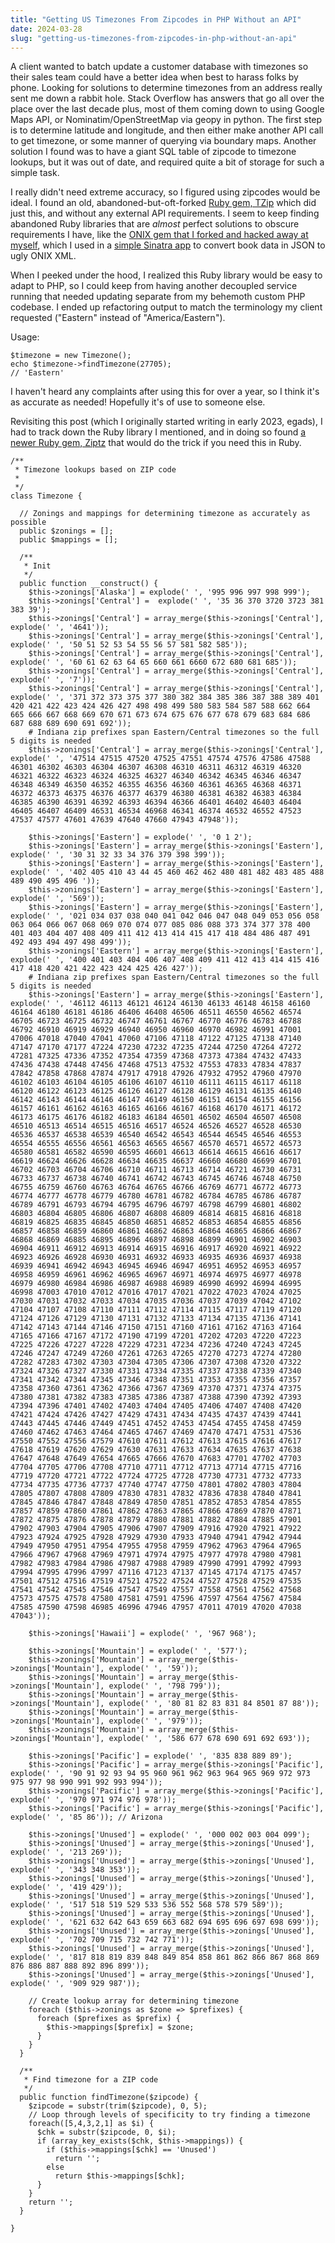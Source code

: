 ```yaml
---
title: "Getting US Timezones From Zipcodes in PHP Without an API"
date: 2024-03-28
slug: "getting-us-timezones-from-zipcodes-in-php-without-an-api"
---
```


A client wanted to batch update a customer database with timezones so their sales team could have a better idea when best to harass folks by phone. Looking for solutions to determine timezones from an address really sent me down a rabbit hole. Stack Overflow has answers that go all over the place over the last decade plus, most of them coming down to using Google Maps API, or Nominatim/OpenStreetMap via geopy in python. The first step is to determine latitude and longitude, and then either make another API call to get timezone, or some manner of querying via boundary maps. Another solution I found was to have a giant SQL table of zipcode to timezone lookups, but it was out of date, and required quite a bit of storage for such a simple task.

I really didn't need extreme accuracy, so I figured using zipcodes would be ideal. I found an old, abandoned-but-oft-forked [Ruby gem, TZip](https://github.com/farski/TZip) which did just this, and without any external API requirements. I seem to keep finding abandoned Ruby libraries that are *almost* perfect solutions to obscure requirements I have, like the [ONIX gem that I forked and hacked away at myself](https://github.com/natebeaty/onix), which I used in a [simple Sinatra app](https://github.com/natebeaty/onix-sinatra) to convert book data in JSON to ugly ONIX XML.

When I peeked under the hood, I realized this Ruby library would be easy to adapt to PHP, so I could keep from having another decoupled service running that needed updating separate from my behemoth custom PHP codebase. I ended up refactoring output to match the terminology my client requested ("Eastern" instead of "America/Eastern").

Usage: 

```
$timezone = new Timezone();
echo $timezone->findTimezone(27705);
// 'Eastern'
```

I haven't heard any complaints after using this for over a year, so I think it's as accurate as needed! Hopefully it's of use to someone else.

Revisiting this post (which I originally started writing in early 2023, egads), I had to track down the Ruby library I mentioned, and in doing so found [a newer Ruby gem, Ziptz](https://github.com/infused/ziptz) that would do the trick if you need this in Ruby.

```
/**
 * Timezone lookups based on ZIP code
 *
 */
class Timezone {

  // Zonings and mappings for determining timezone as accurately as possible
  public $zonings = [];
  public $mappings = [];

  /**
   * Init
   */
  public function __construct() {
    $this->zonings['Alaska'] = explode(' ', '995 996 997 998 999');
    $this->zonings['Central'] =  explode(' ', '35 36 370 3720 3723 381 383 39');
    $this->zonings['Central'] = array_merge($this->zonings['Central'], explode(' ', '4641'));
    $this->zonings['Central'] = array_merge($this->zonings['Central'], explode(' ', '50 51 52 53 54 55 56 57 581 582 585'));
    $this->zonings['Central'] = array_merge($this->zonings['Central'], explode(' ', '60 61 62 63 64 65 660 661 6660 672 680 681 685'));
    $this->zonings['Central'] = array_merge($this->zonings['Central'], explode(' ', '7'));
    $this->zonings['Central'] = array_merge($this->zonings['Central'], explode(' ', '371 372 373 375 377 380 382 384 385 386 387 388 389 401 420 421 422 423 424 426 427 498 498 499 580 583 584 587 588 662 664 665 666 667 668 669 670 671 673 674 675 676 677 678 679 683 684 686 687 688 689 690 691 692'));
    # Indiana zip prefixes span Eastern/Central timezones so the full 5 digits is needed
    $this->zonings['Central'] = array_merge($this->zonings['Central'], explode(' ', '47514 47515 47520 47525 47551 47574 47576 47586 47588 46301 46302 46303 46304 46307 46308 46310 46311 46312 46319 46320 46321 46322 46323 46324 46325 46327 46340 46342 46345 46346 46347 46348 46349 46350 46352 46355 46356 46360 46361 46365 46368 46371 46372 46373 46375 46376 46377 46379 46380 46381 46382 46383 46384 46385 46390 46391 46392 46393 46394 46366 46401 46402 46403 46404 46405 46407 46409 46531 46534 46968 46341 46374 46532 46552 47523 47537 47577 47601 47639 47640 47660 47943 47948'));

    $this->zonings['Eastern'] = explode(' ', '0 1 2');
    $this->zonings['Eastern'] = array_merge($this->zonings['Eastern'], explode(' ', '30 31 32 33 34 376 379 398 399'));
    $this->zonings['Eastern'] = array_merge($this->zonings['Eastern'], explode(' ', '402 405 410 43 44 45 460 462 462 480 481 482 483 485 488 489 490 495 496 '));
    $this->zonings['Eastern'] = array_merge($this->zonings['Eastern'], explode(' ', '569'));
    $this->zonings['Eastern'] = array_merge($this->zonings['Eastern'], explode(' ', '021 034 037 038 040 041 042 046 047 048 049 053 056 058 063 064 066 067 068 069 070 074 077 085 086 088 373 374 377 378 400 401 403 404 407 408 409 411 412 413 414 415 417 418 484 486 487 491 492 493 494 497 498 499'));
    $this->zonings['Eastern'] = array_merge($this->zonings['Eastern'], explode(' ', '400 401 403 404 406 407 408 409 411 412 413 414 415 416 417 418 420 421 422 423 424 425 426 427'));
    # Indiana zip prefixes span Eastern/Central timezones so the full 5 digits is needed
    $this->zonings['Eastern'] = array_merge($this->zonings['Eastern'], explode(' ', '46112 46113 46121 46124 46130 46133 46148 46158 46160 46164 46180 46181 46186 46406 46408 46506 46511 46550 46562 46574 46705 46723 46725 46732 46747 46761 46767 46770 46776 46783 46788 46792 46910 46919 46929 46940 46950 46960 46970 46982 46991 47001 47006 47018 47040 47041 47060 47106 47118 47122 47125 47138 47140 47147 47170 47177 47224 47230 47232 47235 47244 47250 47264 47272 47281 47325 47336 47352 47354 47359 47368 47373 47384 47432 47433 47436 47438 47448 47456 47468 47513 47532 47553 47833 47834 47837 47842 47858 47868 47874 47917 47918 47926 47932 47952 47960 47970 46102 46103 46104 46105 46106 46107 46110 46111 46115 46117 46118 46120 46122 46123 46125 46126 46127 46128 46129 46131 46135 46140 46142 46143 46144 46146 46147 46149 46150 46151 46154 46155 46156 46157 46161 46162 46163 46165 46166 46167 46168 46170 46171 46172 46173 46175 46176 46182 46183 46184 46501 46502 46504 46507 46508 46510 46513 46514 46515 46516 46517 46524 46526 46527 46528 46530 46536 46537 46538 46539 46540 46542 46543 46544 46545 46546 46553 46554 46555 46556 46561 46563 46565 46567 46570 46571 46572 46573 46580 46581 46582 46590 46595 46601 46613 46614 46615 46616 46617 46619 46624 46626 46628 46634 46635 46637 46660 46680 46699 46701 46702 46703 46704 46706 46710 46711 46713 46714 46721 46730 46731 46733 46737 46738 46740 46741 46742 46743 46745 46746 46748 46750 46755 46759 46760 46763 46764 46765 46766 46769 46771 46772 46773 46774 46777 46778 46779 46780 46781 46782 46784 46785 46786 46787 46789 46791 46793 46794 46795 46796 46797 46798 46799 46801 46802 46803 46804 46805 46806 46807 46808 46809 46814 46815 46816 46818 46819 46825 46835 46845 46850 46851 46852 46853 46854 46855 46856 46857 46858 46859 46860 46861 46862 46863 46864 46865 46866 46867 46868 46869 46885 46895 46896 46897 46898 46899 46901 46902 46903 46904 46911 46912 46913 46914 46915 46916 46917 46920 46921 46922 46923 46926 46928 46930 46931 46932 46933 46935 46936 46937 46938 46939 46941 46942 46943 46945 46946 46947 46951 46952 46953 46957 46958 46959 46961 46962 46965 46967 46971 46974 46975 46977 46978 46979 46980 46984 46986 46987 46988 46989 46990 46992 46994 46995 46998 47003 47010 47012 47016 47017 47021 47022 47023 47024 47025 47030 47031 47032 47033 47034 47035 47036 47037 47039 47042 47102 47104 47107 47108 47110 47111 47112 47114 47115 47117 47119 47120 47124 47126 47129 47130 47131 47132 47133 47134 47135 47136 47141 47142 47143 47144 47146 47150 47151 47160 47161 47162 47163 47164 47165 47166 47167 47172 47190 47199 47201 47202 47203 47220 47223 47225 47226 47227 47228 47229 47231 47234 47236 47240 47243 47245 47246 47247 47249 47260 47261 47263 47265 47270 47273 47274 47280 47282 47283 47302 47303 47304 47305 47306 47307 47308 47320 47322 47324 47326 47327 47330 47331 47334 47335 47337 47338 47339 47340 47341 47342 47344 47345 47346 47348 47351 47353 47355 47356 47357 47358 47360 47361 47362 47366 47367 47369 47370 47371 47374 47375 47380 47381 47382 47383 47385 47386 47387 47388 47390 47392 47393 47394 47396 47401 47402 47403 47404 47405 47406 47407 47408 47420 47421 47424 47426 47427 47429 47431 47434 47435 47437 47439 47441 47443 47445 47446 47449 47451 47452 47453 47454 47455 47458 47459 47460 47462 47463 47464 47465 47467 47469 47470 47471 47531 47536 47550 47552 47556 47579 47610 47611 47612 47613 47615 47616 47617 47618 47619 47620 47629 47630 47631 47633 47634 47635 47637 47638 47647 47648 47649 47654 47665 47666 47670 47683 47701 47702 47703 47704 47705 47706 47708 47710 47711 47712 47713 47714 47715 47716 47719 47720 47721 47722 47724 47725 47728 47730 47731 47732 47733 47734 47735 47736 47737 47740 47747 47750 47801 47802 47803 47804 47805 47807 47808 47809 47830 47831 47832 47836 47838 47840 47841 47845 47846 47847 47848 47849 47850 47851 47852 47853 47854 47855 47857 47859 47860 47861 47862 47863 47865 47866 47869 47870 47871 47872 47875 47876 47878 47879 47880 47881 47882 47884 47885 47901 47902 47903 47904 47905 47906 47907 47909 47916 47920 47921 47922 47923 47924 47925 47928 47929 47930 47933 47940 47941 47942 47944 47949 47950 47951 47954 47955 47958 47959 47962 47963 47964 47965 47966 47967 47968 47969 47971 47974 47975 47977 47978 47980 47981 47982 47983 47984 47986 47987 47988 47989 47990 47991 47992 47993 47994 47995 47996 47997 47116 47123 47137 47145 47174 47175 47457 47501 47512 47516 47519 47521 47522 47524 47527 47528 47529 47535 47541 47542 47545 47546 47547 47549 47557 47558 47561 47562 47568 47573 47575 47578 47580 47581 47591 47596 47597 47564 47567 47584 47585 47590 47598 46985 46996 47946 47957 47011 47019 47020 47038 47043'));

    $this->zonings['Hawaii'] = explode(' ', '967 968');

    $this->zonings['Mountain'] = explode(' ', '577');
    $this->zonings['Mountain'] = array_merge($this->zonings['Mountain'], explode(' ', '59'));
    $this->zonings['Mountain'] = array_merge($this->zonings['Mountain'], explode(' ', '798 799'));
    $this->zonings['Mountain'] = array_merge($this->zonings['Mountain'], explode(' ', '80 81 82 83 831 84 8501 87 88'));
    $this->zonings['Mountain'] = array_merge($this->zonings['Mountain'], explode(' ', '979'));
    $this->zonings['Mountain'] = array_merge($this->zonings['Mountain'], explode(' ', '586 677 678 690 691 692 693'));

    $this->zonings['Pacific'] = explode(' ', '835 838 889 89');
    $this->zonings['Pacific'] = array_merge($this->zonings['Pacific'], explode(' ', '90 91 92 93 94 95 960 961 962 963 964 965 969 972 973 975 977 98 990 991 992 993 994'));
    $this->zonings['Pacific'] = array_merge($this->zonings['Pacific'], explode(' ', '970 971 974 976 978'));
    $this->zonings['Pacific'] = array_merge($this->zonings['Pacific'], explode(' ', '85 86')); // Arizona

    $this->zonings['Unused'] = explode(' ', '000 002 003 004 099');
    $this->zonings['Unused'] = array_merge($this->zonings['Unused'], explode(' ', '213 269'));
    $this->zonings['Unused'] = array_merge($this->zonings['Unused'], explode(' ', '343 348 353'));
    $this->zonings['Unused'] = array_merge($this->zonings['Unused'], explode(' ', '419 429'));
    $this->zonings['Unused'] = array_merge($this->zonings['Unused'], explode(' ', '517 518 519 529 533 536 552 568 578 579 589'));
    $this->zonings['Unused'] = array_merge($this->zonings['Unused'], explode(' ', '621 632 642 643 659 663 682 694 695 696 697 698 699'));
    $this->zonings['Unused'] = array_merge($this->zonings['Unused'], explode(' ', '702 709 715 732 742 771'));
    $this->zonings['Unused'] = array_merge($this->zonings['Unused'], explode(' ', '817 818 819 839 848 849 854 858 861 862 866 867 868 869 876 886 887 888 892 896 899'));
    $this->zonings['Unused'] = array_merge($this->zonings['Unused'], explode(' ', '909 929 987'));

    // Create lookup array for determining timezone
    foreach ($this->zonings as $zone => $prefixes) {
      foreach ($prefixes as $prefix) {
        $this->mappings[$prefix] = $zone;
      }
    }
  }

  /**
   * Find timezone for a ZIP code
   */
  public function findTimezone($zipcode) {
    $zipcode = substr(trim($zipcode), 0, 5);
    // Loop through levels of specificity to try finding a timezone
    foreach([5,4,3,2,1] as $i) {
      $chk = substr($zipcode, 0, $i);
      if (array_key_exists($chk, $this->mappings)) {
        if ($this->mappings[$chk] == 'Unused')
          return '';
        else
          return $this->mappings[$chk];
      }
    }
    return '';
  }

}
```
